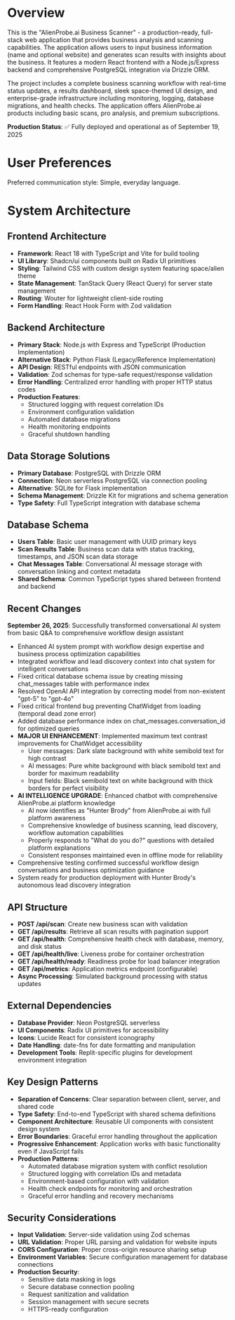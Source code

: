 # Overview

This is the "AlienProbe.ai Business Scanner" - a production-ready, full-stack web application that provides business analysis and scanning capabilities. The application allows users to input business information (name and optional website) and generates scan results with insights about the business. It features a modern React frontend with a Node.js/Express backend and comprehensive PostgreSQL integration via Drizzle ORM.

The project includes a complete business scanning workflow with real-time status updates, a results dashboard, sleek space-themed UI design, and enterprise-grade infrastructure including monitoring, logging, database migrations, and health checks. The application offers AlienProbe.ai products including basic scans, pro analysis, and premium subscriptions.

**Production Status**: ✅ Fully deployed and operational as of September 19, 2025

# User Preferences

Preferred communication style: Simple, everyday language.

# System Architecture

## Frontend Architecture
- **Framework**: React 18 with TypeScript and Vite for build tooling
- **UI Library**: Shadcn/ui components built on Radix UI primitives
- **Styling**: Tailwind CSS with custom design system featuring space/alien theme
- **State Management**: TanStack Query (React Query) for server state management
- **Routing**: Wouter for lightweight client-side routing
- **Form Handling**: React Hook Form with Zod validation

## Backend Architecture
- **Primary Stack**: Node.js with Express and TypeScript (Production Implementation)
- **Alternative Stack**: Python Flask (Legacy/Reference Implementation)
- **API Design**: RESTful endpoints with JSON communication
- **Validation**: Zod schemas for type-safe request/response validation
- **Error Handling**: Centralized error handling with proper HTTP status codes
- **Production Features**: 
  - Structured logging with request correlation IDs
  - Environment configuration validation
  - Automated database migrations
  - Health monitoring endpoints
  - Graceful shutdown handling

## Data Storage Solutions
- **Primary Database**: PostgreSQL with Drizzle ORM
- **Connection**: Neon serverless PostgreSQL via connection pooling
- **Alternative**: SQLite for Flask implementation
- **Schema Management**: Drizzle Kit for migrations and schema generation
- **Type Safety**: Full TypeScript integration with database schema

## Database Schema
- **Users Table**: Basic user management with UUID primary keys
- **Scan Results Table**: Business scan data with status tracking, timestamps, and JSON scan data storage
- **Chat Messages Table**: Conversational AI message storage with conversation linking and context metadata
- **Shared Schema**: Common TypeScript types shared between frontend and backend

## Recent Changes

**September 26, 2025**: Successfully transformed conversational AI system from basic Q&A to comprehensive workflow design assistant
- Enhanced AI system prompt with workflow design expertise and business process optimization capabilities
- Integrated workflow and lead discovery context into chat system for intelligent conversations
- Fixed critical database schema issue by creating missing chat_messages table with performance index
- Resolved OpenAI API integration by correcting model from non-existent "gpt-5" to "gpt-4o"
- Fixed critical frontend bug preventing ChatWidget from loading (temporal dead zone error)
- Added database performance index on chat_messages.conversation_id for optimized queries
- **MAJOR UI ENHANCEMENT**: Implemented maximum text contrast improvements for ChatWidget accessibility
  - User messages: Dark slate background with white semibold text for high contrast
  - AI messages: Pure white background with black semibold text and border for maximum readability
  - Input fields: Black semibold text on white background with thick borders for perfect visibility
- **AI INTELLIGENCE UPGRADE**: Enhanced chatbot with comprehensive AlienProbe.ai platform knowledge
  - AI now identifies as "Hunter Brody" from AlienProbe.ai with full platform awareness
  - Comprehensive knowledge of business scanning, lead discovery, workflow automation capabilities
  - Properly responds to "What do you do?" questions with detailed platform explanations
  - Consistent responses maintained even in offline mode for reliability
- Comprehensive testing confirmed successful workflow design conversations and business optimization guidance
- System ready for production deployment with Hunter Brody's autonomous lead discovery integration

## API Structure
- **POST /api/scan**: Create new business scan with validation
- **GET /api/results**: Retrieve all scan results with pagination support
- **GET /api/health**: Comprehensive health check with database, memory, and disk status
- **GET /api/health/live**: Liveness probe for container orchestration
- **GET /api/health/ready**: Readiness probe for load balancer integration
- **GET /api/metrics**: Application metrics endpoint (configurable)
- **Async Processing**: Simulated background processing with status updates

## External Dependencies
- **Database Provider**: Neon PostgreSQL serverless
- **UI Components**: Radix UI primitives for accessibility
- **Icons**: Lucide React for consistent iconography
- **Date Handling**: date-fns for date formatting and manipulation
- **Development Tools**: Replit-specific plugins for development environment integration

## Key Design Patterns
- **Separation of Concerns**: Clear separation between client, server, and shared code
- **Type Safety**: End-to-end TypeScript with shared schema definitions
- **Component Architecture**: Reusable UI components with consistent design system
- **Error Boundaries**: Graceful error handling throughout the application
- **Progressive Enhancement**: Application works with basic functionality even if JavaScript fails
- **Production Patterns**: 
  - Automated database migration system with conflict resolution
  - Structured logging with correlation IDs and metadata
  - Environment-based configuration with validation
  - Health check endpoints for monitoring and orchestration
  - Graceful error handling and recovery mechanisms

## Security Considerations
- **Input Validation**: Server-side validation using Zod schemas
- **URL Validation**: Proper URL parsing and validation for website inputs
- **CORS Configuration**: Proper cross-origin resource sharing setup
- **Environment Variables**: Secure configuration management for database connections
- **Production Security**: 
  - Sensitive data masking in logs
  - Secure database connection pooling
  - Request sanitization and validation
  - Session management with secure secrets
  - HTTPS-ready configuration